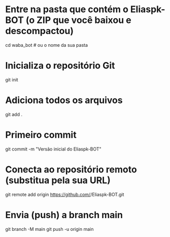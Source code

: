 # Entre na pasta que contém o Eliaspk-BOT (o ZIP que você baixou e descompactou)
cd waba_bot          # ou o nome da sua pasta

# Inicializa o repositório Git
git init

# Adiciona todos os arquivos
git add .

# Primeiro commit
git commit -m "Versão inicial do Eliaspk-BOT"

# Conecta ao repositório remoto (substitua pela sua URL)
git remote add origin https://github.com/<elliaspk-BOT>/Eliaspk-BOT.git

# Envia (push) a branch main
git branch -M main
git push -u origin main

